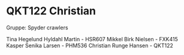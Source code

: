 # QKT122 Christian
Gruppe: Spyder crawlers

Tina Hegelund Hyldahl Martin - HSR607
Mikkel Birk Nielsen - FXK415
Kasper Senika Larsen - PHM536 
Christian Runge Hansen - QKT122 
